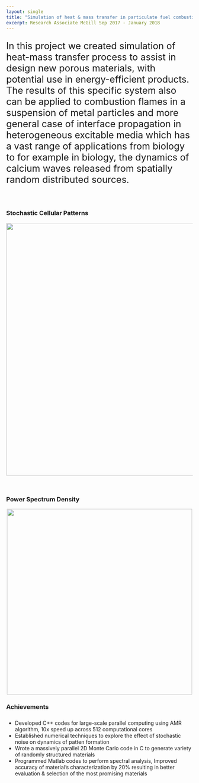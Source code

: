 ```yaml
---
layout: single
title: "Simulation of heat & mass transfer in particulate fuel combustion systems (forest fire model)."
excerpt: Research Associate McGill Sep 2017 - January 2018
---
```


<p style="font-size:25px">
  In this project we created simulation of heat-mass transfer process to assist in design new porous materials, with potential use in energy-efficient products.
  The results of this specific system also can be applied to combustion flames in a suspension of metal particles and more general case of interface propagation in heterogeneous excitable media which has a vast range of applications from biology to  for example in biology, the dynamics of calcium waves released from spatially random distributed sources.
</p>  


<br clear="down"/>

### Stochastic Cellular Patterns
<p align="center">
<img src="/assets/images/stock_combust_anim.gif" width="680px">
</p>



<br clear="down"/>

### Power Spectrum Density
<p align="center">
<img src="/assets/images/psd.gif" widht="350px" height="500px">
</p>


### Achievements
<p style="font-size:25px">
<ul>
 <li>Developed C++ codes for large-scale parallel computing using AMR algorithm, 10x speed up    
      across 512 computational cores</li>
<!-- <li>Coded shell scripts & Python scripts to collect, interpret, and visualize more than 10TB of data</li> -->
<li> Established numerical techniques to explore the effect of stochastic noise on dynamics of patten formation</li>
<li> Wrote a massively parallel 2D Monte Carlo code in C to generate variety of randomly structured materials</li>   
<li> Programmed Matlab codes to perform spectral analysis, Improved accuracy of material’s characterization by 20% resulting in better evaluation & selection of the most promising materials</li>
</ul>
</p>
